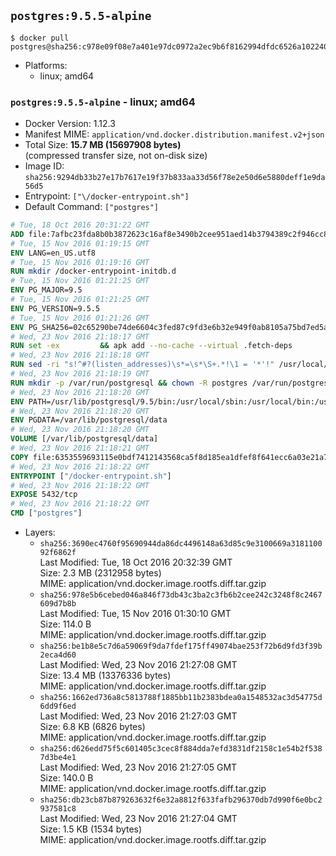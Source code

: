 ## `postgres:9.5.5-alpine`

```console
$ docker pull postgres@sha256:c978e09f08e7a401e97dc0972a2ec9b6f8162994dfdc6526a1022409d13e8c6e
```

-	Platforms:
	-	linux; amd64

### `postgres:9.5.5-alpine` - linux; amd64

-	Docker Version: 1.12.3
-	Manifest MIME: `application/vnd.docker.distribution.manifest.v2+json`
-	Total Size: **15.7 MB (15697908 bytes)**  
	(compressed transfer size, not on-disk size)
-	Image ID: `sha256:9294db33b27e17b7617e19f37b833aa33d56f78e2e50d6e5880deff1e9da56d5`
-	Entrypoint: `["\/docker-entrypoint.sh"]`
-	Default Command: `["postgres"]`

```dockerfile
# Tue, 18 Oct 2016 20:31:22 GMT
ADD file:7afbc23fda8b0b3872623c16af8e3490b2cee951aed14b3794389c2f946cc8c7 in / 
# Tue, 15 Nov 2016 01:19:15 GMT
ENV LANG=en_US.utf8
# Tue, 15 Nov 2016 01:19:16 GMT
RUN mkdir /docker-entrypoint-initdb.d
# Tue, 15 Nov 2016 01:21:25 GMT
ENV PG_MAJOR=9.5
# Tue, 15 Nov 2016 01:21:25 GMT
ENV PG_VERSION=9.5.5
# Tue, 15 Nov 2016 01:21:26 GMT
ENV PG_SHA256=02c65290be74de6604c3fed87c9fd3e6b32e949f0ab8105a75bd7ed5aa71f394
# Wed, 23 Nov 2016 21:18:17 GMT
RUN set -ex 		&& apk add --no-cache --virtual .fetch-deps 		ca-certificates 		openssl 		tar 		&& wget -O postgresql.tar.bz2 "https://ftp.postgresql.org/pub/source/v$PG_VERSION/postgresql-$PG_VERSION.tar.bz2" 	&& echo "$PG_SHA256 *postgresql.tar.bz2" | sha256sum -c - 	&& mkdir -p /usr/src/postgresql 	&& tar 		--extract 		--file postgresql.tar.bz2 		--directory /usr/src/postgresql 		--strip-components 1 	&& rm postgresql.tar.bz2 		&& apk add --no-cache --virtual .build-deps 		bison 		flex 		gcc 		libc-dev 		libedit-dev 		libxml2-dev 		libxslt-dev 		make 		openssl-dev 		perl 		util-linux-dev 		zlib-dev 		&& cd /usr/src/postgresql 	&& ./configure 		--enable-integer-datetimes 		--enable-thread-safety 		--enable-tap-tests 		--disable-rpath 		--with-uuid=e2fs 		--with-gnu-ld 		--with-pgport=5432 		--with-system-tzdata=/usr/share/zoneinfo 		--prefix=/usr/local 				--with-openssl 		--with-libxml 		--with-libxslt 	&& make -j "$(getconf _NPROCESSORS_ONLN)" world 	&& make install-world 	&& make -C contrib install 		&& runDeps="$( 		scanelf --needed --nobanner --recursive /usr/local 			| awk '{ gsub(/,/, "\nso:", $2); print "so:" $2 }' 			| sort -u 			| xargs -r apk info --installed 			| sort -u 	)" 	&& apk add --no-cache --virtual .postgresql-rundeps 		$runDeps 		bash 		su-exec 		tzdata 	&& apk del .fetch-deps .build-deps 	&& cd / 	&& rm -rf 		/usr/src/postgresql 		/usr/local/include/* 	&& find /usr/local -name '*.a' -delete
# Wed, 23 Nov 2016 21:18:18 GMT
RUN sed -ri "s!^#?(listen_addresses)\s*=\s*\S+.*!\1 = '*'!" /usr/local/share/postgresql/postgresql.conf.sample
# Wed, 23 Nov 2016 21:18:19 GMT
RUN mkdir -p /var/run/postgresql && chown -R postgres /var/run/postgresql
# Wed, 23 Nov 2016 21:18:20 GMT
ENV PATH=/usr/lib/postgresql/9.5/bin:/usr/local/sbin:/usr/local/bin:/usr/sbin:/usr/bin:/sbin:/bin
# Wed, 23 Nov 2016 21:18:20 GMT
ENV PGDATA=/var/lib/postgresql/data
# Wed, 23 Nov 2016 21:18:20 GMT
VOLUME [/var/lib/postgresql/data]
# Wed, 23 Nov 2016 21:18:21 GMT
COPY file:6353559693115e0bdf7412143568ca5f8d185ea1dfef8f641ecc6a03e21a7f6f in / 
# Wed, 23 Nov 2016 21:18:22 GMT
ENTRYPOINT ["/docker-entrypoint.sh"]
# Wed, 23 Nov 2016 21:18:22 GMT
EXPOSE 5432/tcp
# Wed, 23 Nov 2016 21:18:22 GMT
CMD ["postgres"]
```

-	Layers:
	-	`sha256:3690ec4760f95690944da86dc4496148a63d85c9e3100669a318110092f6862f`  
		Last Modified: Tue, 18 Oct 2016 20:32:39 GMT  
		Size: 2.3 MB (2312958 bytes)  
		MIME: application/vnd.docker.image.rootfs.diff.tar.gzip
	-	`sha256:978e5b6cebed046a846f73db43c3ba2c3fb6b2cee242c3248f8c2467609d7b8b`  
		Last Modified: Tue, 15 Nov 2016 01:30:10 GMT  
		Size: 114.0 B  
		MIME: application/vnd.docker.image.rootfs.diff.tar.gzip
	-	`sha256:be1b8e5c7d6a59069f9da7fdef175ff49074bae253f72b6d9fd3f39b2eca4d60`  
		Last Modified: Wed, 23 Nov 2016 21:27:08 GMT  
		Size: 13.4 MB (13376336 bytes)  
		MIME: application/vnd.docker.image.rootfs.diff.tar.gzip
	-	`sha256:1662ed736a8c5813788f1885bb11b2383bdea0a1548532ac3d54775d6dd9f6ed`  
		Last Modified: Wed, 23 Nov 2016 21:27:03 GMT  
		Size: 6.8 KB (6826 bytes)  
		MIME: application/vnd.docker.image.rootfs.diff.tar.gzip
	-	`sha256:d626edd75f5c601405c3cec8f884dda7efd3831df2158c1e54b2f5387d3be4e1`  
		Last Modified: Wed, 23 Nov 2016 21:27:05 GMT  
		Size: 140.0 B  
		MIME: application/vnd.docker.image.rootfs.diff.tar.gzip
	-	`sha256:db23cb87b879263632f6e32a8812f633fafb296370db7d990f6e0bc2937581c8`  
		Last Modified: Wed, 23 Nov 2016 21:27:04 GMT  
		Size: 1.5 KB (1534 bytes)  
		MIME: application/vnd.docker.image.rootfs.diff.tar.gzip
